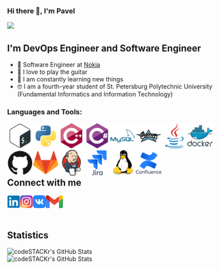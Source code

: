 ### Hi there 👋, I'm Pavel

![](https://komarev.com/ghpvc/?username=paveldat)

## I'm DevOps Engineer and Software Engineer
- 💼 Software Engineer at [Nokia](https://www.nokia.com/)
- 🎉 I love to play the guitar
- 🥅 I am constantly learning new things
- 🤓 I am a fourth-year student of St. Petersburg Polytechnic University (Fundamental Informatics and Information Technology)

### Languages and Tools:
<img align="left" alt="Bash" width="60px" src="https://github.com/paveldat/paveldat/blob/main/img/bash.svg" />
<img align="left" alt="Python" width="60px" src="https://github.com/paveldat/paveldat/blob/main/img/python.svg" />
<img align="left" alt="C++" width="60px" src="https://github.com/paveldat/paveldat/blob/main/img/c%2B%2B.svg" />
<img align="left" alt="C#" width="60px" src="https://github.com/paveldat/paveldat/blob/main/img/c%23.svg" />
<img align="left" alt="MySQL" width="60px" src="https://github.com/paveldat/paveldat/blob/main/img/mysql.svg" />
<img align="left" alt="Groovy" width="60px" src="https://github.com/paveldat/paveldat/blob/main/img/groovy.svg" />
<img align="left" alt="Java" width="60px" src="https://github.com/paveldat/paveldat/blob/main/img/java.svg" />

<img align="lef" alt="Docker" width="60px" src="https://github.com/paveldat/paveldat/blob/main/img/docker.svg" />
<img align="left" alt="Github" width="60px" src="https://github.com/paveldat/paveldat/blob/main/img/github.svg" />
<img align="left" alt="Gitlab" width="60px" src="https://github.com/paveldat/paveldat/blob/main/img/gitlab.svg" />
<img align="left" alt="Jenkins" width="60px" src="https://github.com/paveldat/paveldat/blob/main/img/jenkins.svg" />
<img align="left" alt="Jira" width="60px" src="https://github.com/paveldat/paveldat/blob/main/img/jira.svg" />
<img align="left" alt="Linux" width="60px" src="https://github.com/paveldat/paveldat/blob/main/img/linux.svg" />
<img align="left" alt="Confluence" width="60px" src="https://github.com/paveldat/paveldat/blob/main/img/confluence.svg" />

<br /> 
<br /> 
<br /> 

## Connect with me
[<img align="left" alt="Linkedin" width="30px" src="https://github.com/paveldat/paveldat/blob/main/img/linkedin.svg" />][linkedin]
[<img align="left" alt="Instagram" width="30px" src="https://github.com/paveldat/paveldat/blob/main/img/instagram.svg" />][instagram]
[<img align="left" alt="VK" width="30px" src="https://github.com/paveldat/paveldat/blob/main/img/vk.svg" />][vk]
[<img align="left" alt="Gmail" width="40px" src="https://github.com/paveldat/paveldat/blob/main/img/gmail1.svg" />][gmail]

<br>
<br>
<br>

## Statistics
<img align="left" alt="codeSTACKr's GitHub Stats" src="https://github-readme-stats.vercel.app/api?username=paveldat&show_icons=true&theme=swift" />
<br>
<img align="left" alt="codeSTACKr's GitHub Stats" src="https://github-readme-stats.vercel.app/api/top-langs/?username=paveldat&langs_count=8&layout=compact&theme=swift" />

[linkedin]: https://www.linkedin.com/in/pavel-dat-11699420b/
[instagram]: https://www.instagram.com/pasha_dats/
[vk]: https://vk.com/pashkadats
[gmail]: mailto:dats.pavel1999@gmail.com